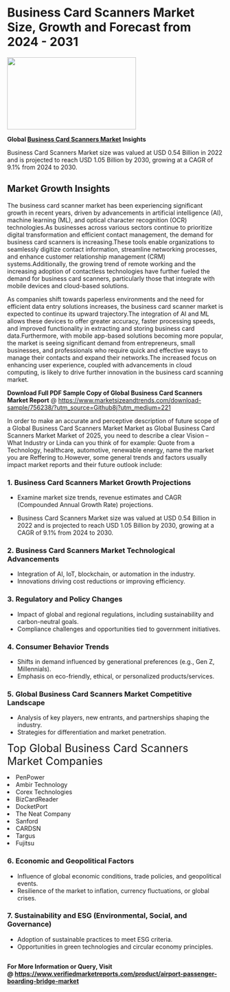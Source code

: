<H1>Business Card Scanners Market Size, Growth and Forecast from 2024 - 2031</H1><img class="aligncenter size-medium wp-image-584254" src="https://thirdeyenews.in/wp-content/uploads/2024/09/Global-Market-Research-300x168.jpeg" alt="" width="300" height="168" /><p><strong>Global&nbsp;<a href="https://www.marketsizeandtrends.com/download-sample/756238/?utm_source=Github8j?utm_medium=221">Business Card Scanners Market</a> Insights</strong></p><p>Business Card Scanners Market size was valued at USD 0.54 Billion in 2022 and is projected to reach USD 1.05 Billion by 2030, growing at a CAGR of 9.1% from 2024 to 2030.</p><p><h2>Market Growth Insights</h2> <p>The business card scanner market has been experiencing significant growth in recent years, driven by advancements in artificial intelligence (AI), machine learning (ML), and optical character recognition (OCR) technologies.As businesses across various sectors continue to prioritize digital transformation and efficient contact management, the demand for business card scanners is increasing.These tools enable organizations to seamlessly digitize contact information, streamline networking processes, and enhance customer relationship management (CRM) systems.Additionally, the growing trend of remote working and the increasing adoption of contactless technologies have further fueled the demand for business card scanners, particularly those that integrate with mobile devices and cloud-based solutions.</p> <p>As companies shift towards paperless environments and the need for efficient data entry solutions increases, the business card scanner market is expected to continue its upward trajectory.The integration of AI and ML allows these devices to offer greater accuracy, faster processing speeds, and improved functionality in extracting and storing business card data.Furthermore, with mobile app-based solutions becoming more popular, the market is seeing significant demand from entrepreneurs, small businesses, and professionals who require quick and effective ways to manage their contacts and expand their networks.The increased focus on enhancing user experience, coupled with advancements in cloud computing, is likely to drive further innovation in the business card scanning market.</p> <p><span class=""><strong>Download Full PDF Sample Copy of Global Business Card Scanners Market Report</strong> @ <a href="https://www.marketsizeandtrends.com/download-sample/756238/?utm_source=Github8j?utm_medium=221" target="_blank">https://www.marketsizeandtrends.com/download-sample/756238/?utm_source=Github8j?utm_medium=221</a></span></p><p>In order to make an accurate and perceptive description of future scope of a Global&nbsp;Business Card Scanners Market Market as Global&nbsp;Business Card Scanners Market Market of 2025, you need to describe a clear Vision &ndash; What Industry or Linda can you think of for example: Quote from a Technology, healthcare, automotive, renewable energy, name the market you are Reffering to.However, some general trends and factors usually impact market reports and their future outlook include:</p><h3>1.&nbsp;<strong>Business Card Scanners Market Growth Projections</strong></h3><ul><li>Examine market size trends, revenue estimates and CAGR (Compounded Annual Growth Rate) projections.</li><li><p>Business Card Scanners Market size was valued at USD 0.54 Billion in 2022 and is projected to reach USD 1.05 Billion by 2030, growing at a CAGR of 9.1% from 2024 to 2030.</p></li></ul><h3>2.&nbsp;<strong>Business Card Scanners Market Technological Advancements</strong></h3><ul><li>Integration of AI, IoT, blockchain, or automation in the industry.</li><li>Innovations driving cost reductions or improving efficiency.</li></ul><h3>3.&nbsp;<strong>Regulatory and Policy Changes</strong></h3><ul><li>Impact of global and regional regulations, including sustainability and carbon-neutral goals.</li><li>Compliance challenges and opportunities tied to government initiatives.</li></ul><h3>4.&nbsp;<strong>Consumer Behavior Trends</strong></h3><ul><li>Shifts in demand influenced by generational preferences (e.g., Gen Z, Millennials).</li><li>Emphasis on eco-friendly, ethical, or personalized products/services.</li></ul><h3>5.&nbsp;<strong>Global Business Card Scanners Market Competitive Landscape</strong></h3><ul><li>Analysis of key players, new entrants, and partnerships shaping the industry.</li><li>Strategies for differentiation and market penetration.</li></ul><p data-pm-slice="1 1 []"><span style="color: inherit; font-family: inherit; font-size: 25px;">Top Global Business Card Scanners Market Companies</span></p><div class="" data-test-id=""><p><li>PenPower</li><li> Ambir Technology</li><li> Corex Technologies</li><li> BizCardReader</li><li> DocketPort</li><li> The Neat Company</li><li> Sanford</li><li> CARDSN</li><li> Targus</li><li> Fujitsu</li></p></div><h3>6.&nbsp;<strong>Economic and Geopolitical Factors</strong></h3><ul><li>Influence of global economic conditions, trade policies, and geopolitical events.</li><li>Resilience of the market to inflation, currency fluctuations, or global crises.</li></ul><h3>7.&nbsp;<strong>Sustainability and ESG (Environmental, Social, and Governance)</strong></h3><ul><li>Adoption of sustainable practices to meet ESG criteria.</li><li>Opportunities in green technologies and circular economy principles.</li></ul><h2><strong style="font-size: 14px;">For More Information or Query, Visit @&nbsp;</strong><a style="background-color: #ffffff; font-size: 14px;" href="https://www.marketsizeandtrends.com/report/business-card-scanners-market/" target="_blank">https://www.verifiedmarketreports.com/product/airport-passenger-boarding-bridge-market</a></h2>
